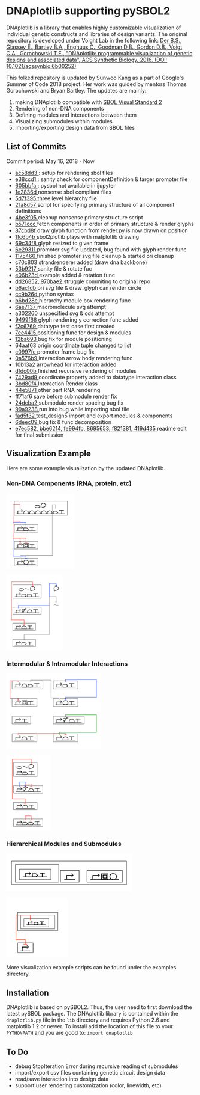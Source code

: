 # DNAplotlib supporting pySBOL2 

DNAplotlib is a library that enables highly customizable visualization of individual genetic constructs and libraries of design variants. The original repository is developed under Voight Lab in the following link: 
<a href="https://github.com/VoigtLab/dnaplotlib">Der B.S., Glassey E., Bartley B.A., Enghuus C., Goodman D.B., Gordon D.B., Voigt C.A., Gorochowski T.E., "DNAplotlib: programmable visualization of genetic designs and associated data", ACS Synthetic Biology, 2016. (DOI: 10.1021/acssynbio.6b00252)</a>

This folked repository is updated by Sunwoo Kang as a part of Google's Summer of Code 2018 project. Her work was guided by mentors Thomas Gorochowski and Bryan Bartley. The updates are mainly: 

1. making DNAplotlib compatible with <a href=http://sbolstandard.org/visual/glyphs/>SBOL Visual Standard 2</a>
2. Rendering of non-DNA components
3. Defining modules and interactions between them
4. Visualizing submodules within modules 
5. Importing/exporting design data from SBOL files

## List of Commits
Commit period: May 16, 2018 - Now
* <a href=https://github.com/swkang73/dnaplotlib/commits/master> ac58dd3 </a>: setup for rendering sbol files
* <a href=https://github.com/swkang73/dnaplotlib/commits/master> e38ccd1 </a>: sanity check for componentDefinition & targer promoter file
* <a href=https://github.com/swkang73/dnaplotlib/commits/master> 605bbfa </a>: pysbol not available in ijupyter
* <a href=https://github.com/swkang73/dnaplotlib/commits/master> 1e2836d </a> nonsense sbol compliant files 
* <a href=https://github.com/swkang73/dnaplotlib/commits/master> 5d7f395 </a> three level hierarchy file
* <a href=https://github.com/swkang73/dnaplotlib/commits/master> 21a8d57 </a> script for specifying primary structure of all component definitions
* <a href=https://github.com/swkang73/dnaplotlib/commits/master> 4be3f05 </a> cleanup nonsense primary structure script
* <a href=https://github.com/swkang73/dnaplotlib/commits/master> b571ccc </a> fetch components in order of primary structure & render glyphs 
* <a href=https://github.com/swkang73/dnaplotlib/commits/master> 87cbd8f </a> draw glyph function from render.py is now drawn on position
* <a href=https://github.com/swkang73/dnaplotlib/commits/master> 1fc6b4b </a> sbol2plotlib plays with matplotlib drawing 
* <a href=https://github.com/swkang73/dnaplotlib/commits/master> 69c34f8 </a> glyph resized to given frame
* <a href=https://github.com/swkang73/dnaplotlib/commits/master> 6e29311 </a> promoter svg file updated, bug found with glyph render func
* <a href=https://github.com/swkang73/dnaplotlib/commits/master> 1175460 </a> finished promoter svg file cleanup & started ori cleanup 
* <a href=https://github.com/swkang73/dnaplotlib/commits/master> c70c803 </a> strandrenderer added (draw dna backbone)
* <a href=https://github.com/swkang73/dnaplotlib/commits/master> 53b9217 </a> sanity file & rotate fuc 
* <a href=https://github.com/swkang73/dnaplotlib/commits/master> e06b23d </a> example added & rotation func 
* <a href=https://github.com/swkang73/dnaplotlib/commits/master> dd26852, 970bae2 </a> struggle commiting to original repo
* <a href=https://github.com/swkang73/dnaplotlib/commits/master> b6ac1db </a> ori svg file & draw_glyph can render circle
* <a href=https://github.com/swkang73/dnaplotlib/commits/master> cc9b26d </a> python syntax 
* <a href=https://github.com/swkang73/dnaplotlib/commits/master> b6bd28e </a> hierarchy module box rendering func
* <a href=https://github.com/swkang73/dnaplotlib/commits/master> 6ae7137 </a> macromolecule svg attempt
* <a href=https://github.com/swkang73/dnaplotlib/commits/master> a302260 </a> unspecified svg & cds attempt 
* <a href=https://github.com/swkang73/dnaplotlib/commits/master> 9499f68 </a> glyph rendering y correction func added 
* <a href=https://github.com/swkang73/dnaplotlib/commits/master> f2c6769 </a> datatype test case first created 
* <a href=https://github.com/swkang73/dnaplotlib/commits/master> 7ee4415 </a> positioning func for design & modules
* <a href=https://github.com/swkang73/dnaplotlib/commits/master> 12ba693 </a> bug fix for module positioning 
* <a href=https://github.com/swkang73/dnaplotlib/commits/master> 64aaf63 </a> origin coordinate tuple changed to list
* <a href=https://github.com/swkang73/dnaplotlib/commits/master> c0997fc </a> promoter frame bug fix
* <a href=https://github.com/swkang73/dnaplotlib/commits/master> 0a576b9 </a> interaction arrow body rendering func 
* <a href=https://github.com/swkang73/dnaplotlib/commits/master> 10b13a2 </a> arrowhead for interaction added 
* <a href=https://github.com/swkang73/dnaplotlib/commits/master> dfdc00b </a> finished recursive rendering of modules 
* <a href=https://github.com/swkang73/dnaplotlib/commits/master> 7429ad9 </a> coordinate property added to datatype interaction class
* <a href=https://github.com/swkang73/dnaplotlib/commits/master> 3bd80f4 </a> Interaction Render class 
* <a href=https://github.com/swkang73/dnaplotlib/commits/master> 44e5871 </a> other part RNA rendering 
* <a href=https://github.com/swkang73/dnaplotlib/commits/master> ff71af6 </a> save before submodule render fix
* <a href=https://github.com/swkang73/dnaplotlib/commits/master> 24dcba2 </a> submodule render spacing bug fix
* <a href=https://github.com/swkang73/dnaplotlib/commits/master> 99a9238 </a> run into bug while importing sbol file 
* <a href=https://github.com/swkang73/dnaplotlib/commits/master> fad5f32 </a> test_design5 import and export modules & components 
* <a href=https://github.com/swkang73/dnaplotlib/commits/master> 6deec09 </a> bug fix & func decomposition
* <a href=https://github.com/swkang73/dnaplotlib/commits/master> e7ec582, bbe6214, fe994fb, 8695653, f821381, 419d435 </a> readme edit for final submission


## Visualization Example
Here are some example visualization by the updated DNAplotlib. 

### Non-DNA Components (RNA, protein, etc)
<a href="dnaplotlib/examples"><img src="dnaplotlib/examples/non-dna1.png" height="200px"/></a>

<a href="dnaplotlib/examples"><img src="dnaplotlib/examples/non-dna2.png" height="200px"/></a>

### Intermodular & Intramodular Interactions 
<a href="dnaplotlib/examples"><img src="dnaplotlib/examples/interaction.png" height="200px"/></a>

<a href="dnaplotlib/examples"><img src="dnaplotlib/examples/interaction2.png" height="200px"/></a>

### Hierarchical Modules and Submodules 
<a href="dnaplotlib/examples"><img src="dnaplotlib/examples/hierarchy.png" height="100px"/></a>

<a href="dnaplotlib/examples"><img src="dnaplotlib/examples/hierarchy2.png" height="160px"/></a>


More visualization example scripts can be found under the examples directory. 

## Installation
DNAplotlib is based on pySBOL2. Thus, the user need to first download the latest pySBOL package. The DNAplotlib library is contained within the `dnaplotlib.py` file in the `lib` directory and requires Python 2.6 and matplotlib 1.2 or newer. To install add the location of this file to your `PYTHONPATH` and you are good to: `import dnaplotlib`


## To Do 
- debug StopIteration Error during recursive reading of submodules 
- import/export csv files containing genetic circuit design data 
- read/save interaction into design data
- support user rendering customization (color, linewidth, etc)
